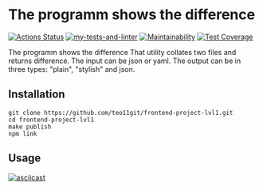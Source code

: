# The programm shows the difference

[![Actions Status](https://github.com/teo11git/frontend-project-lvl2/workflows/hexlet-check/badge.svg)](https://github.com/teo11git/frontend-project-lvl2/actions)
[![my-tests-and-linter](https://github.com/teo11git/frontend-project-lvl2/workflows/my-tests/badge.svg)](https://github.com/teo11git/frontend-project-lvl2/actions)
[![Maintainability](https://api.codeclimate.com/v1/badges/722cb72d1b30eff7942a/maintainability)](https://codeclimate.com/github/teo11git/frontend-project-lvl2/maintainability)
[![Test Coverage](https://api.codeclimate.com/v1/badges/a99a88d28ad37a79dbf6/test_coverage)](https://codeclimate.com/github/teo11git/frontend-project-lvl2/test_coverage)

The programm shows the difference
That utility collates two files and returns difference. 
The input can be json or yaml.
The output can be in three types: "plain", "stylish" and json.
## Installation 
```
git clone https://github.com/teo11git/frontend-project-lvl1.git
cd frontend-project-lvl1
make publish
npm link
```
## Usage
[![asciicast](https://asciinema.org/a/392244.svg)](https://asciinema.org/a/392244)
